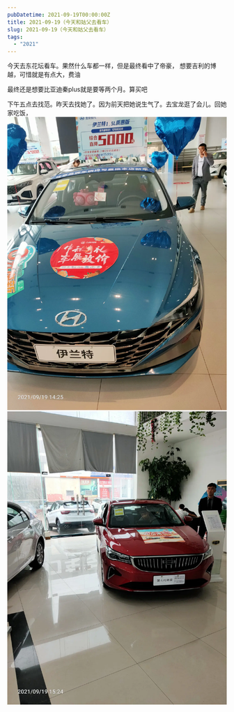 ```yaml
---
pubDatetime: 2021-09-19T00:00:00Z
title: 2021-09-19（今天和姑父去看车）
slug: 2021-09-19（今天和姑父去看车）
tags:
  - "2021"
---
```


今天去东花坛看车。果然什么车都一样，但是最终看中了帝豪，
想要吉利的博越，可惜就是有点大，费油

最终还是想要比亚迪秦plus就是要等两个月。算买吧

下午五点去找范。昨天去找她了。因为前天把她说生气了。去宝龙逛了会儿。回她家吃饭，
![](../../img/6904315-6741172e9c42dc45.jpg)
![](../../img/6904315-69fbef26ebbca7ff.jpg)
